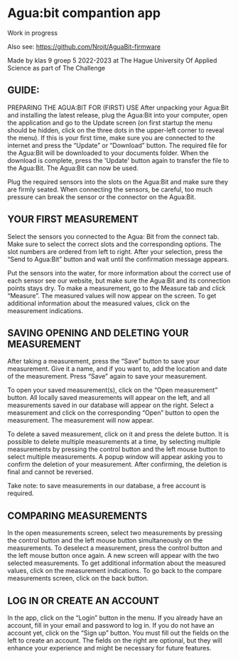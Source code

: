 # Agua:bit compantion app

Work in progress

Also see: https://github.com/Nrojt/AguaBit-firmware

Made by klas 9 groep 5 2022-2023 at The Hague University Of Applied Science as part of The Challenge

## GUIDE:

PREPARING THE AGUA:BIT FOR (FIRST) USE
After unpacking your Agua:Bit and installing the latest release, plug the Agua:Bit into your computer, open the application and go to the Update screen (on first startup the menu should be hidden, click on the three dots in the upper-left corner to reveal the menu). If this is your first time, make sure you are connected to the internet and press the “Update” or “Download”  button. The required file for the Agua:Bit will be downloaded to your documents folder. When the download is complete, press the 'Update' button again to transfer the file to the Agua:Bit. The Agua:Bit can now be used.

Plug the required sensors into the slots on the Agua:Bit and make sure they are firmly seated. When connecting the sensors, be careful, too much pressure can break the sensor or the connector on the Agua:Bit.

## YOUR FIRST MEASUREMENT
Select the sensors you connected to the Agua: Bit from the connect tab. Make sure to select the correct slots and the corresponding options. The slot numbers are ordered from left to right. After your selection, press the “Send to Agua:Bit” button and wait until the confirmation message appears.

Put the sensors into the water, for more information about the correct use of each sensor see our website, but make sure the Agua:Bit and its connection points stays dry. To make a measurement, go to the Measure tab and click “Measure”. The measured values will now appear on the screen. To get additional information about the measured values, click on the measurement indications.

## SAVING OPENING AND DELETING YOUR MEASUREMENT
After taking a measurement, press the “Save” button to save your measurement. Give it a name, and if you want to, add the location and date of the measurement. Press “Save” again to save your measurement.

To open your saved measurement(s), click on the “Open measurement” button. All locally saved measurements will appear on the left, and all measurements saved in our database will appear on the right. Select a measurement and click on the corresponding “Open” button to open the measurement. The measurement will now appear.

To delete a saved measurement, click on it and press the delete button. It is possible to delete multiple measurements at a time, by selecting multiple measurements by pressing the control button and the left mouse button to select multiple measurements. A popup window will appear asking you to confirm the deletion of your measurement. After confirming, the deletion is final and cannot be reversed.

Take note: to save measurements in our database, a free account is required.

## COMPARING MEASUREMENTS
In the open measurements screen, select two measurements by pressing the control button and the left mouse button simultaneously on the measurements. To deselect a measurement, press the control button and the left mouse button once again. A new screen will appear with the two selected measurements. To get additional information about the measured values, click on the measurement indications. To go back to the compare measurements screen, click on the back button.

## LOG IN OR CREATE AN ACCOUNT
In the app, click on the “Login” button in the menu. If you already have an account, fill in your email and password to log in. If you do not have an account yet, click on the “Sign up”  button. You must fill out the fields on the left to create an account. The fields on the right are optional, but they will enhance your experience and might be necessary for future features. 
